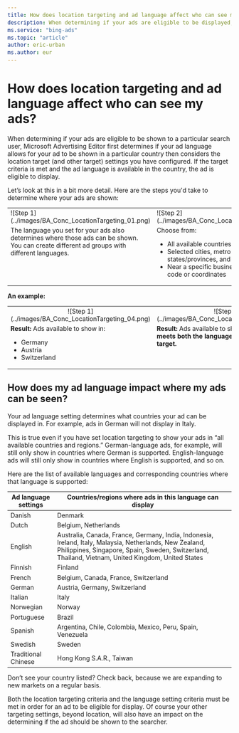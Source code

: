```yaml
---
title: How does location targeting and ad language affect who can see my ads?
description: When determining if your ads are eligible to be displayed, Microsoft Advertising Editor uses both your ad language and location target settings. Both criteria must be met in order for an ad to display.
ms.service: "bing-ads"
ms.topic: "article"
author: eric-urban
ms.author: eur
---
```


# How does location targeting and ad language affect who can see my ads?

When determining if your ads are eligible to be shown to a particular search user, Microsoft Advertising Editor first determines if your ad language allows for your ad to be shown in a particular country then considers the location target (and other target) settings you have configured. If the target criteria is met and the ad language is available in the country, the ad is eligible to display.

Let’s look at this in a bit more detail. Here are the steps you'd take to determine where your ads are shown:

<table type="type2" style="padding:0px;border-spacing:0px">
  <tr>
    <td style="text-align:left">
     ![Step 1](../images/BA_Conc_LocationTargeting_01.png)
    </td>
    <td style="text-align:left">
     ![Step 2](../images/BA_Conc_LocationTargeting_02.png)
    </td>
    <td style="text-align:left">
     ![Step 3](../images/BA_Conc_LocationTargeting_03.png)
    </td>
  </tr>
  <tr>
    <td style="vertical-align:text-top;text-align:left; padding-right:18px;">
     The language you set for your ads also determines where those ads can be shown. You can create different ad groups with different languages.
    </td>
    <td style="vertical-align:text-top;text-align:left">
     Choose from:
     <ul><li>All available countries and regions</li><li>Selected cities, metro areas, states/provinces, and countries/regions</li><li>Near a specific business, landmark, zip code or coordinates</li></ul></td>
    <td style="vertical-align:text-top;text-align:left">
     Choose from:
     <ul><li>Show ads to people in your targeted location</li><li>Show ads to people in, searching for, or viewing pages about your targeted location</li></ul></td>
  </tr>
  <tr></tr>
</table>

**An example:**
<table type="type2" cellspacing="0" cellpadding="0">
  <tr>
    <td style="text-align:center">
     ![Step 1](../images/BA_Conc_LocationTargeting_04.png)
    </td>
    <td style="text-align:center">
     ![Step 2](../images/BA_Conc_LocationTargeting_05.png)
    </td>
    <td style="text-align:center">
     ![Step 3](../images/BA_Conc_LocationTargeting_06.png)
    </td>
  </tr>
  <tr>
    <td style="vertical-align:text-top;text-align:left">
     <strong>Result:</strong>  Ads available to show in:
     <ul><li>Germany</li><li>Austria</li><li>Switzerland</li></ul></td>
    <td style="vertical-align:text-top;text-align:left">
     <strong>Result:</strong>  Ads available to show in Berlin.
     <para><strong>Berlin meets both the language setting and location target.</strong></para></td>
    <td style="vertical-align:text-top;text-align:left">
     <strong>Result:</strong>  Ads available to searchers physically located in Berlin.
    </td>
  </tr>
  <tr></tr>
</table>

## How does my ad language impact where my ads can be seen?
Your ad language setting determines what countries your ad can be displayed in. For example, ads in German will not display in Italy.

This is true even if you have set location targeting to show your ads in “all available countries and regions.” German-language ads, for example, will still only show in countries where German is supported. English-language ads will still only show in countries where English is supported, and so on.

Here are the list of available languages and corresponding countries where that language is supported:

|Ad language settings|Countries/regions where ads in this language can display|
|---|---|
|Danish|Denmark|
|Dutch|Belgium, Netherlands|
|English|Australia, Canada, France, Germany, India, Indonesia, Ireland, Italy, Malaysia, Netherlands, New Zealand, Philippines, Singapore, Spain, Sweden, Switzerland, Thailand, Vietnam, United Kingdom, United States|
|Finnish|Finland|
|French|Belgium, Canada, France, Switzerland|
|German|Austria, Germany, Switzerland|
|Italian|Italy|
|Norwegian|Norway|
|Portuguese|Brazil|
|Spanish|Argentina, Chile, Colombia, Mexico, Peru, Spain, Venezuela|
|Swedish|Sweden|
|Traditional Chinese|Hong Kong S.A.R., Taiwan|

Don’t see your country listed? Check back, because we are expanding to new markets on a regular basis.

Both the location targeting criteria and the language setting criteria must be met in order for an ad to be eligible for display. Of course your other targeting settings, beyond location, will also have an impact on the determining if the ad should be shown to the searcher.


